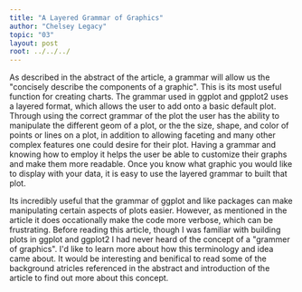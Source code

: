```yaml
---
title: "A Layered Grammar of Graphics"
author: "Chelsey Legacy"
topic: "03"
layout: post
root: ../../../
---
```




As described in the abstract of the article, a grammar will allow us the "concisely describe the components of a graphic".  This is its most useful function for creating charts.  The grammar used in ggplot and gpplot2 uses a layered format, which allows the user to add onto a basic default plot. Through using the correct grammar of the plot the user has the ability to manipulate the different geom of a plot, or the the size, shape, and color of points or lines on a plot, in addition to allowing faceting and many other complex features one could desire for their plot.  Having a grammar and knowing how to employ it helps the user be able to customize their graphs and make them more readable. Once you know what graphic you would like to display with your data, it is easy to use the layered grammar to built that plot. 

Its incredibly useful that the grammar of ggplot and like packages can make manipulating certain aspects of plots easier. However, as mentioned in the article it does occationally make the code more verbose, which can be frustrating. Before reading this article, though I was familiar with building plots in ggplot and ggplot2 I had never heard of the concept of a "grammer of graphics". I'd like to learn more about how this terminology and idea came about. It would be interesting and benifical to read some of the background atricles referenced in the abstract and introduction of the article to find out more about this concept.
